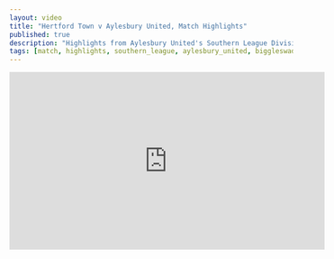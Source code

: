 ```yaml
---
layout: video
title: "Hertford Town v Aylesbury United, Match Highlights"
published: true
description: "Highlights from Aylesbury United's Southern League Division One Central match away at Hertford Town, October 18th, 2025. Final score 5-1."
tags: [match, highlights, southern_league, aylesbury_united, biggleswade_fc]
---
```

<iframe width="560" height="315" src="https://www.youtube.com/embed/oOckB7MKs1k?si=KUWSwfCJsJXA7opM" title="YouTube video player" frameborder="0" allow="accelerometer; autoplay; clipboard-write; encrypted-media; gyroscope; picture-in-picture; web-share" referrerpolicy="strict-origin-when-cross-origin" allowfullscreen></iframe>
